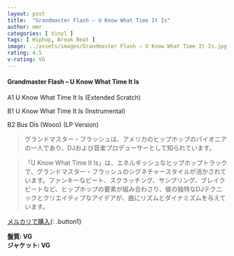 ```yaml
---
layout: post
title:  "Grandmaster Flash – U Know What Time It Is"
author: mmr
categories: [ Vinyl ]
tags: [ Hiphop, Break Beat ]
image: ../assets/images/Grandmaster Flash – U Know What Time It Is.jpg
rating: 4.5
v-rating: VG
---
```


#### Grandmaster Flash – U Know What Time It Is

A1  U Know What Time It Is (Extended Scratch)

B1  U Know What Time It Is (Instrumental)

B2  Bus Dis (Wooo) (LP Version)

> グランドマスター・フラッシュは、アメリカのヒップホップのパイオニアの一人であり、DJおよび音楽プロデューサーとして知られています。

> 「U Know What Time It Is」は、エネルギッシュなヒップホップトラックで、グランドマスター・フラッシュのシグネチャースタイルが活かされています。ファンキーなビート、スクラッチング、サンプリング、ブレイクビートなど、ヒップホップの要素が組み合わさり、彼の独特なDJテクニックとクリエイティブなアイデアが、曲にリズムとダイナミズムを与えています。


[メルカリで購入](https://jp.mercari.com/item/m39048443857){: .button1}


<div class="mt-4 mb-4 d-flex align-items-center">
<strong class="mr-1">盤質: VG</strong>
</div>
<div class="mt-4 mb-4 d-flex align-items-center">
<strong class="mr-1">ジャケット: VG</strong>
</div>